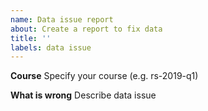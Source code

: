```yaml
---
name: Data issue report
about: Create a report to fix data
title: ''
labels: data issue
---
```


**Course**
Specify your course (e.g. rs-2019-q1)

**What is wrong**
Describe data issue
